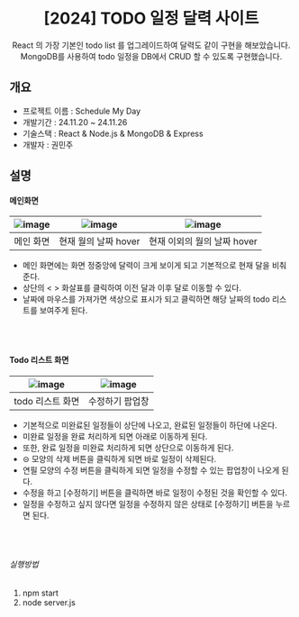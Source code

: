 <div align="center">
  <h1>[2024] TODO 일정 달력 사이트</h1>
  React 의 가장 기본인 todo list 를 업그레이드하여 달력도 같이 구현을 해보았습니다.<br/>
  MongoDB를 사용하여 todo 일정을 DB에서 CRUD 할 수 있도록 구현했습니다.
</div>

## 개요
  - 프로젝트 이름 : Schedule My Day
  - 개발기간 : 24.11.20 ~ 24.11.26
  - 기술스택 : React & Node.js & MongoDB & Express
  - 개발자 : 권민주

## 설명

#### 메인화면
|![image](https://github.com/user-attachments/assets/61adbd1f-cc08-424f-a27c-5433539511f2)|![image](https://github.com/user-attachments/assets/72486479-c0be-40d2-9093-493808ddd166)|![image](https://github.com/user-attachments/assets/b748ef0b-2248-43d4-8494-8ca5a99f89aa)|
|:---:|:---:|:---:|
|메인 화면|현재 월의 날짜 hover|현재 이외의 월의 날짜 hover|

- 메인 화면에는 화면 정중앙에 달력이 크게 보이게 되고 기본적으로 현재 달을 비춰준다.
- 상단의 < > 화살표를 클릭하여 이전 달과 이후 달로 이동할 수 있다.
- 날짜에 마우스를 가져가면 색상으로 표시가 되고 클릭하면 해당 날짜의 todo 리스트를 보여주게 된다.

<br><br>

#### Todo 리스트 화면
|![image](https://github.com/user-attachments/assets/d7de9921-e143-4981-95d5-fae508d71366)|![image](https://github.com/user-attachments/assets/e4ddbc3f-8d90-425a-9dac-2fa983e62f79)|
|:---:|:---:|
|todo 리스트 화면|수정하기 팝업창|

- 기본적으로 미완료된 일정들이 상단에 나오고, 완료된 일정들이 하단에 나온다.
- 미완료 일정을 완료 처리하게 되면 아래로 이동하게 된다.
- 또한, 완료 일정을 미완료 처리하게 되면 상단으로 이동하게 된다.
- ⊝ 모양의 삭제 버튼을 클릭하게 되면 바로 일정이 삭제된다.
- 연필 모양의 수정 버튼을 클릭하게 되면 일정을 수정할 수 있는 팝업창이 나오게 된다.
- 수정을 하고 [수정하기] 버튼을 클릭하면 바로 일정이 수정된 것을 확인할 수 있다.
- 일정을 수정하고 싶지 않다면 일정을 수정하지 않은 상태로 [수정하기] 버튼을 누르면 된다.

<br><br>


###### 실행방법
1. npm start
2. node server.js